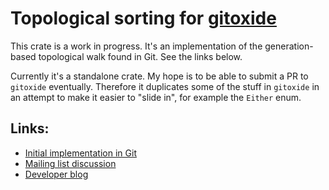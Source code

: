 # Topological sorting for [gitoxide](https://github.com/Byron/gitoxide)

This crate is a work in progress. It's an implementation of the
generation-based topological walk found in Git. See the links below.

Currently it's a standalone crate. My hope is to be able to submit a PR to
`gitoxide` eventually. Therefore it duplicates some of the stuff in `gitoxide`
in an attempt to make it easier to "slide in", for example the `Either` enum.

## Links:

* [Initial implementation in Git](https://github.com/git/git/commit/b45424181e)
* [Mailing list discussion](https://public-inbox.org/git/pull.25.git.gitgitgadget@gmail.com/)
* [Developer blog](https://devblogs.microsoft.com/devops/supercharging-the-git-commit-graph-iii-generations/)
